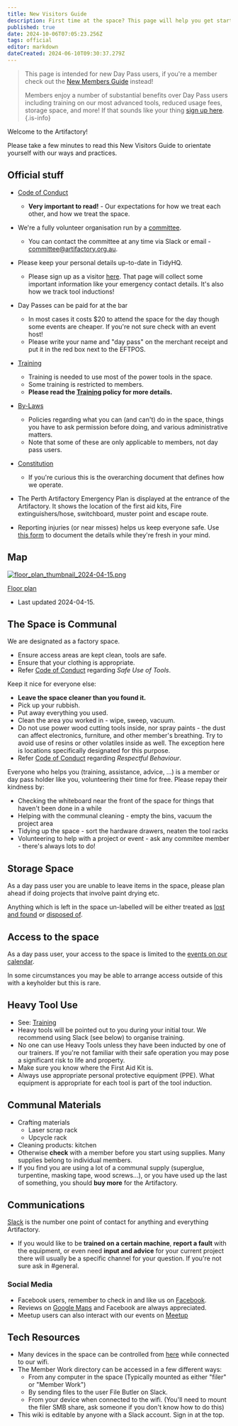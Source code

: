 ```yaml
---
title: New Visitors Guide
description: First time at the space? This page will help you get started
published: true
date: 2024-10-06T07:05:23.256Z
tags: official
editor: markdown
dateCreated: 2024-06-10T09:30:37.279Z
---
```


> This page is intended for new Day Pass users, if you're a member check out the [New Members Guide](/new_members_guide) instead!
>
> Members enjoy a number of substantial benefits over Day Pass users including training on our most advanced tools, reduced usage fees, storage space, and more! If that sounds like your thing [sign up here](https://artifactory.org.au/pricing).
{.is-info}

Welcome to the Artifactory!

Please take a few minutes to read this New Visitors Guide to orientate yourself with our ways and practices.

## Official stuff

* [Code of Conduct](/docs/committee/code_of_conduct)
    * **Very important to read!** - Our expectations for how we treat each other, and how we treat the space.
    
* We're a fully volunteer organisation run by a [committee](/docs/committee/home).
    * You can contact the committee at any time via Slack or email - committee@artifactory.org.au.
    
* Please keep your personal details up-to-date in TidyHQ.
    * Please sign up as a visitor [here](https://perart.io/visitor). That page will collect some important information like your emergency contact details. It's also how we track tool inductions!
    
* Day Passes can be paid for at the bar
    * In most cases it costs $20 to attend the space for the day though some events are cheaper. If you're not sure check with an event host!
    * Please write your name and "day pass" on the merchant receipt and put it in the red box next to the EFTPOS.

* [Training](/docs/policies/training)
    * Training is needed to use most of the power tools in the space.
    * Some training is restricted to members.
    * **Please read the [Training](/docs/policies/training) policy for more details.**

* [By-Laws](/docs/policies/bylaws)
    * Policies regarding what you can (and can't) do in the space, things you have to ask permission before doing, and various administrative matters.
    * Note that some of these are only applicable to members, not day pass users.

* [Constitution](/constitution)
    * If you're curious this is the overarching document that defines how we operate.
    
* The Perth Artifactory Emergency Plan is displayed at the entrance of the Artifactory. It shows the location of the first aid kits, Fire extinguishers/hose, switchboard, muster point and escape route.

* Reporting injuries (or near misses) helps us keep everyone safe. Use [this form](https://cloud.artifactory.org.au/apps/forms/62rTWpZH4fr5di2H) to document the details while they're fresh in your mind.

## Map

[![floor_plan_thumbnail_2024-04-15.png](/floor_plan_thumbnail_2024-04-15.png)](/artifactory_floor_plan_2024-04-15.pdf)

[Floor plan](/artifactory_floor_plan_2024-04-15.pdf)
* Last updated 2024-04-15.

## The Space is Communal

We are designated as a factory space.

* Ensure access areas are kept clean, tools are safe.
* Ensure that your clothing is appropriate.
* Refer [Code of Conduct](/docs/committee/code_of_conduct) regarding *Safe Use of Tools*.

Keep it nice for everyone else:

* **Leave the space cleaner than you found it.**
* Pick up your rubbish.
* Put away everything you used.
* Clean the area you worked in - wipe, sweep, vacuum.
* Do not use power wood cutting tools inside, nor spray paints - the dust can affect electronics, furniture, and other member's breathing. Try to avoid use of resins or other volatiles inside as well. The exception here is locations specifically designated for this purpose.
* Refer [Code of Conduct](/docs/committee/code_of_conduct) regarding *Respectful Behaviour*.

Everyone who helps you (training, assistance, advice, ...) is a member or day pass holder like you, volunteering their time for free. Please repay their kindness by:
* Checking the whiteboard near the front of the space for things that haven't been done in a while
* Helping with the communal cleaning - empty the bins, vacuum the project area
* Tidying up the space - sort the hardware drawers, neaten the tool racks
* Volunteering to help with a project or event - ask any commitee member - there's always lots to do!

## Storage Space

As a day pass user you are unable to leave items in the space, please plan ahead if doing projects that involve paint drying etc.

Anything which is left in the space un-labelled will be either treated as [lost and found](/docs/policies/storage#lost-and-found) or [disposed of](/docs/policies/storage#disposal-of-property).

## Access to the space

As a day pass user, your access to the space is limited to the [events on our calendar](https://artifactory.org.au/events).

In some circumstances you may be able to arrange access outside of this with a keyholder but this is rare.

## Heavy Tool Use                 

* See: [Training](/docs/policies/training)
* Heavy tools will be pointed out to you during your initial tour. We recommend using Slack (see below) to organise training.
* No one can use Heavy Tools unless they have been inducted by one of our trainers. If you're not familiar with their safe operation you may pose a significant risk to life and property.
* Make sure you know where the First Aid Kit is.
* Always use appropriate personal protective equipment (PPE). What equipment is appropriate for each tool is part of the tool induction.

## Communal Materials

* Crafting materials
  * Laser scrap rack
  * Upcycle rack
* Cleaning products: kitchen
* Otherwise **check** with a member before you start using supplies. Many supplies belong to individual members.
* If you find you are using a lot of a communal supply (superglue, turpentine, masking tape, wood screws...), or you have used up the last of something, you should **buy more** for the Artifactory.

## Communications

[Slack](https://perart.io/slack) is the number one point of contact for anything and everything Artifactory.

* If you would like to be **trained on a certain machine**, **report a fault** with the equipment, or even need **input and advice** for your current project there will usually be a specific channel for your question. If you're not sure ask in #general.

### Social Media

* Facebook users, remember to check in and like us on [Facebook](https://facebook.com/perthartifactory).
* Reviews on [Google Maps](https://maps.app.goo.gl/SB5iAEN4LBVAppt39) and Facebook are always appreciated.
* Meetup users can also interact with our events on [Meetup](https://www.meetup.com/en-AU/Perth-Artifactory/)

## Tech Resources

* Many devices in the space can be controlled from [here](https://control.artifactory.org.au) while connected to our wifi.
* The Member Work directory can be accessed in a few different ways:
  * From any computer in the space (Typically mounted as either "filer" or "Member Work")
  * By sending files to the user File Butler on Slack.
  * From your device when connected to the wifi. (You'll need to mount the filer SMB share, ask someone if you don't know how to do this)
* This wiki is editable by anyone with a Slack account. Sign in at the top.
